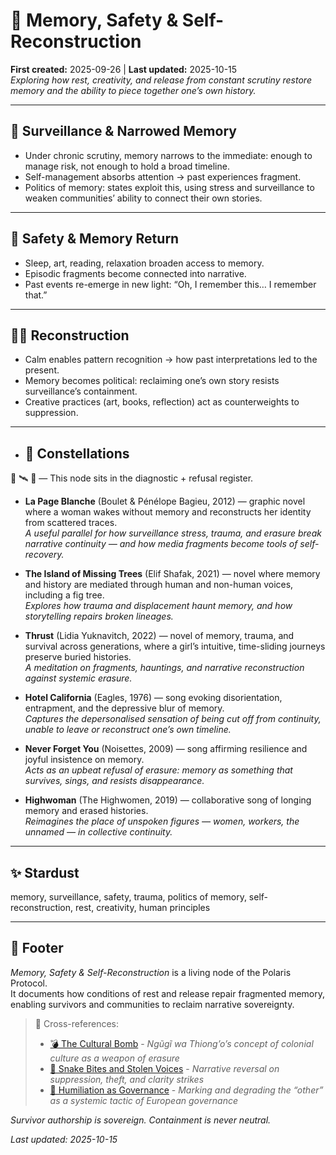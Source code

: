# 🧠 Memory, Safety & Self-Reconstruction  
**First created:** 2025-09-26 | **Last updated:** 2025-10-15  
*Exploring how rest, creativity, and release from constant scrutiny restore memory and the ability to piece together one’s own history.*  

---

## 🧿 Surveillance & Narrowed Memory  
- Under chronic scrutiny, memory narrows to the immediate: enough to manage risk, not enough to hold a broad timeline.  
- Self-management absorbs attention → past experiences fragment.  
- Politics of memory: states exploit this, using stress and surveillance to weaken communities’ ability to connect their own stories.  

---

## 🦩 Safety & Memory Return  
- Sleep, art, reading, relaxation broaden access to memory.  
- Episodic fragments become connected into narrative.  
- Past events re-emerge in new light: “Oh, I remember this… I remember that.”  

---

## 🐦‍🔥 Reconstruction  
- Calm enables pattern recognition → how past interpretations led to the present.  
- Memory becomes political: reclaiming one’s own story resists surveillance’s containment.  
- Creative practices (art, books, reflection) act as counterweights to suppression.  

---

- ## 🌌 Constellations  

🧿 🛰️ 🔮 — This node sits in the diagnostic + refusal register.

- **La Page Blanche** (Boulet & Pénélope Bagieu, 2012) — graphic novel where a woman wakes without memory and reconstructs her identity from scattered traces.  
  *A useful parallel for how surveillance stress, trauma, and erasure break narrative continuity — and how media fragments become tools of self-recovery.*  

- **The Island of Missing Trees** (Elif Shafak, 2021) — novel where memory and history are mediated through human and non-human voices, including a fig tree.  
  *Explores how trauma and displacement haunt memory, and how storytelling repairs broken lineages.*  

- **Thrust** (Lidia Yuknavitch, 2022) — novel of memory, trauma, and survival across generations, where a girl’s intuitive, time-sliding journeys preserve buried histories.  
  *A meditation on fragments, hauntings, and narrative reconstruction against systemic erasure.*  

- **Hotel California** (Eagles, 1976) — song evoking disorientation, entrapment, and the depressive blur of memory.  
  *Captures the depersonalised sensation of being cut off from continuity, unable to leave or reconstruct one’s own timeline.*  

- **Never Forget You** (Noisettes, 2009) — song affirming resilience and joyful insistence on memory.  
  *Acts as an upbeat refusal of erasure: memory as something that survives, sings, and resists disappearance.*  

- **Highwoman** (The Highwomen, 2019) — collaborative song of longing memory and erased histories.  
  *Reimagines the place of unspoken figures — women, workers, the unnamed — in collective continuity.*  

---

## ✨ Stardust  

memory, surveillance, safety, trauma, politics of memory, self-reconstruction, rest, creativity, human principles  

---

## 🏮 Footer  

*Memory, Safety & Self-Reconstruction* is a living node of the Polaris Protocol.  
It documents how conditions of rest and release repair fragmented memory, enabling survivors and communities to reclaim narrative sovereignty. 

> 📡 Cross-references:
> 
> - [💣 The Cultural Bomb](../../🦕_Elder_Influencers/🗝️_Politics_Memory_Work/💣_the_cultural_bomb.md) - *Ngũgĩ wa Thiong’o’s concept of colonial culture as a weapon of erasure*
> - [🐍 Snake Bites and Stolen Voices](../🐦‍🔥_Trauma_Psychology_Medical_Misuse/🐍_snake_bites_and_stolen_voices.md) - *Narrative reversal on suppression, theft, and clarity strikes*  
> - [🧠 Humiliation as Governance](../🐦‍🔥_Trauma_Psychology_Medical_Misuse/🧠_humiliation_as_governance.md) - *Marking and degrading the “other” as a systemic tactic of European governance*  

*Survivor authorship is sovereign. Containment is never neutral.*  

_Last updated: 2025-10-15_  
